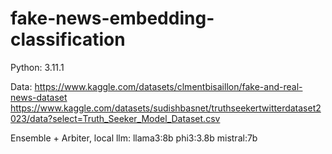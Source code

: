 # fake-news-embedding-classification
Python: 3.11.1

Data: 
https://www.kaggle.com/datasets/clmentbisaillon/fake-and-real-news-dataset
https://www.kaggle.com/datasets/sudishbasnet/truthseekertwitterdataset2023/data?select=Truth_Seeker_Model_Dataset.csv

Ensemble + Arbiter, local llm:
llama3:8b
phi3:3.8b
mistral:7b
